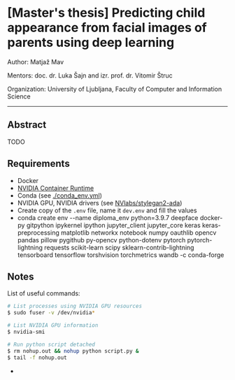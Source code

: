 # [Master's thesis] Predicting child appearance from facial images of parents using deep learning

Author: Matjaž Mav

Mentors: doc. dr. Luka Šajn and izr. prof. dr. Vitomir Štruc

Organization: University of Ljubljana, Faculty of Computer and Information Science

---

## Abstract
TODO


## Requirements
* Docker
* [NVIDIA Container Runtime](https://github.com/NVIDIA/nvidia-container-runtime)
* Conda (see [./conda_env.yml](./conda_env.yml))
* NVIDIA GPU, NVIDIA drivers (see [NVlabs/stylegan2-ada](https://github.com/NVlabs/stylegan2-ada))
* Create copy of the `.env` file, name it `dev.env` and fill the values
* conda create env --name diploma_env python=3.9.7 deepface docker-py gitpython ipykernel ipython jupyter_client jupyter_core keras keras-preprocessing matplotlib networkx notebook numpy oauthlib opencv pandas pillow pygithub py-opencv python-dotenv pytorch pytorch-lightning requests scikit-learn scipy sklearn-contrib-lightning tensorboard tensorflow torshvision torchmetrics wandb -c conda-forge


## Notes

List of useful commands:
```sh
# List processes using NVIDIA GPU resources
$ sudo fuser -v /dev/nvidia*

# List NVIDIA GPU information
$ nvidia-smi

# Run python script detached
$ rm nohup.out && nohup python script.py &
$ tail -f nohup.out
```
- 